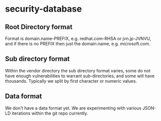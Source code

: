 # security-database

## Root Directory format

Format is domain.name-PREFIX, e.g. redhat.com-RHSA or jvn.jp-JVNVU, and if there is no PREFIX then just the domain.name, e.g. microsoft.com. 

## Sub directory format

Within the vendor directory the sub directory format varies, some do not have enough vulnerabilities to warrant sub-directories, and some will have thousands. Typically we split by first character or numeric values.

## Data format

We don't have a data format yet. We are experimenting with various JSON-LD iterations within the git repo currently.
